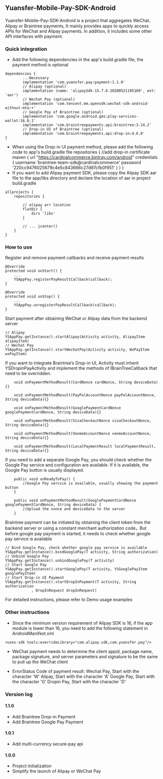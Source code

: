## Yuansfer-Mobile-Pay-SDK-Android
Yuansfer-Mobile-Pay-SDK-Android is a project that aggregates WeChat、Alipay or Braintree payments, It mainly provides apps to quickly access APIs for WeChat and Alipay payments. In addition, it includes some other API interfaces with payment.

### Quick integration
* Add the following dependencies in the app's build.gradle file, the payment method is optional
````
dependencies {
        ...Necessary
        implementation 'com.yuansfer.pay:payment:1.1.0'
        // Alipay (optional)
        implementation (name: 'alipaySdk-15.7.6-20200521195109', ext: 'aar')
        // Wechat Pay (optional)
        implementation 'com.tencent.mm.opensdk:wechat-sdk-android-without-mta:+'
        // Google Pay of Braintree (optional)
        implementation 'com.google.android.gms:play-services-wallet:16.0.1'
        implementation 'com.braintreepayments.api:braintree:3.14.2'
        // Drop-in UI of Braintree (optional)
        implementation 'com.braintreepayments.api:drop-in:4.6.0'
}
````
* When using the Drop-in UI payment method, please add the following code to app's build.gradle file
repositories {
    //add drop-in certificate
    maven {
        url  "https://cardinalcommerce.bintray.com/android"
        credentials {
            username 'braintree-team-sdk@cardinalcommerce'
            password '220cc9476025679c4e5c843666c27d97cfb0f951'
        }
    }
}
* If you want to add Alipay payment SDK, please copy the Alipay SDK aar file to the app/libs directory and declare the location of aar in project build.gradle
````
allprojects {
    repositories {

        // alipay arr location
        flatDir {
            dirs 'libs'
        }

        // ... jcenter() 
    }
}
````
### How to use
Register and remove payment callbacks and receive payment results
````
@Override
protected void onStart() {
    ...
    YSAppPay.registerPayResultCallback(callback);
}

@Override
protected void onStop() {
    ...
    YSAppPay.unregisterPayResultCallback(callback);
}
````
Start payment after obtaining WeChat or Alipay data from the backend server
````
// Alipay
YSAppPay.getInstance().startAlipay(Activity activity, AlipayItem alipayItem)
// Wechat Pay
YSAppPay.getInstance().startWechatPay(Activity activity, WxPayItem wxPayItem)
````

If you want to integrate Braintree’s Drop-in UI, Activity must inherit YSDropinPayActivity and implement the methods of IBrainTreeCallback that need to be overridden.
````
    void onPaymentMethodResult(CardNonce cardNonce, String deviceData){}

    void onPaymentMethodResult(PayPalAccountNonce payPalAccountNonce, String deviceData){}

    void onPaymentMethodResult(GooglePaymentCardNonce googlePaymentCardNonce, String deviceData){}

    void onPaymentMethodResult(VisaCheckoutNonce visaCheckoutNonce, String deviceData){}

    void onPaymentMethodResult(VenmoAccountNonce venmoAccountNonce, String deviceData){}

    void onPaymentMethodResult(LocalPaymentResult localPaymentResult, String deviceData){}
````
If you need to add a separate Google Pay, you should check whether the Google Pay service and configuration are available. If it is available, the Google Pay button is usually displayed.
````
    public void onReadyToPay() {
        //Google Pay service is available, usually showing the payment button
    }

    public void onPaymentMethodResult(GooglePaymentCardNonce googlePaymentCardNonce, String deviceData) {
        //Upload the nonce and deviceData to the server
    }
````
Braintree payment can be initiated by obtaining the client token from the backend server or using a constant merchant authorization code，But before google pay payment is started, it needs to check whether google pay service is available
````
// Bind Google Pay, check whether google pay service is available
YSAppPay.getInstance().bindGooglePay(T activity, String authorization)
// Unbind Google Pay
YSAppPay.getInstance().unbindGooglePay(T activity)
// Start Google Pay
YSAppPay.getInstance().startGooglePay(T activity, YSGooglePayItem googlePayItem)
// Start Drop-in UI Payment
YSAppPay.getInstance().startDropInPayment(T activity, String authorization
            , DropInRequest dropInRequest)
````
For detailed instructions, please refer to Demo usage examples

### Other instructions

* Since the minimum version requirement of Alipay SDK is 16, if the app module is lower than 16, you need to add the following statement in AndroidManifest.xml

````
<uses-sdk tools:overrideLibrary="com.alipay.sdk,com.yuansfer.pay"/>
````
* WeChat payment needs to determine the client appid, package name, package signature, and server parameters and signature to be the same to pull up the WeChat client

* ErrorStatus Code of payment result:
  Wechat Pay, Start with the character 'W'
  Alipay, Start with the character 'A'
  Google Pay, Start with the character 'G'
  Dropin Pay, Start with the character 'D'

### Version log

#### 1.1.0
- Add Braintree Drop-in Payment
- Add Braintree Google Pay Payment

#### 1.0.1
- Add multi-currency secure-pay api

#### 1.0.0
- Project initialization
- Simplify the launch of Alipay or WeChat Pay